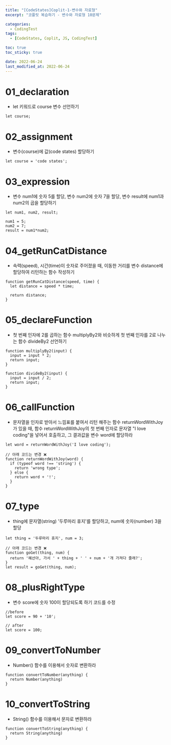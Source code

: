 ```yaml
---
title: "[CodeStates]Coplit-1-변수와 자료형"
excerpt: "코플릿 복습하기 - 변수와 자료형 10문제"

categories:
  - CodingTest
tags:
  - [CodeStates, Coplit, JS, CodingTest]

toc: true
toc_sticky: true

date: 2022-06-24
last_modified_at: 2022-06-24
---
```


# 01_declaration

- let 키워드로 course 변수 선언하기

```
let course;
```

# 02_assignment

- 변수(course)에 값(code states) 할당하기

```
let course = 'code states';
```

# 03_expression

- 변수 num1에 숫자 5를 할당, 변수 num2에 숫자 7을 할당, 변수 result에 num1과 num2의 곱을 할당하기

```
let num1, num2, result;

num1 = 5;
num2 = 7;
result = num1*num2;
```

# 04_getRunCatDistance

- 속력(speed), 시간(time)이 숫자로 주어졌을 때, 이동한 거리를 변수 distance에 할당하여 리턴하는 함수 작성하기

```
function getRunCatDistance(speed, time) {
  let distance = speed * time;

  return distance;
}
```

# 05_declareFunction

- 첫 번째 인자에 2를 곱하는 함수 multiplyBy2와 비슷하게 첫 번째 인자를 2로 나누는 함수 divideBy2 선언하기

```
function multiplyBy2(input) {
  input = input * 2;
  return input;
}

function divideBy2(input) {
  input = input / 2;
  return input;
}
```

# 06_callFunction

- 문자열을 인자로 받아서 느낌표를 붙여서 리턴 해주는 함수 returnWordWithJoy가 있을 때,
  함수 returnWordWithJoy의 첫 번째 인자로 문자열 "I love coding"을 넣어서 호출하고, 그 결과값을 변수 word에 할당하라

```
let word = returnWordWithJoy('I love coding');

// 아래 코드는 변경 ❌
function returnWordWithJoy(word) {
  if (typeof word !== 'string') {
    return 'wrong type';
  } else {
    return word + '!';
  }
}
```

# 07_type

- thing에 문자열(string) '두루마리 휴지'를 할당하고, num에 숫자(number) 3을 할당

```
let thing = '두루마리 휴지', num = 3;

// 아래 코드는 변경 ❌
function goGet(thing, num) {
  return '혜선아, 가서 ' + thing + ' ' + num + '개 가져다 줄래?';
}
let result = goGet(thing, num);
```

# 08_plusRightType

- 변수 score에 숫자 100이 할당되도록 하기 코드를 수정

```
//before
let score = 90 + '10';

// after
let score = 100;
```

# 09_convertToNumber

- Number() 함수를 이용해서 숫자로 변환하라

```
function convertToNumber(anything) {
  return Number(anything)
}
```

# 10_convertToString

- String() 함수를 이용해서 문자로 변환하라

```
function convertToString(anything) {
  return String(anything)
}
```
